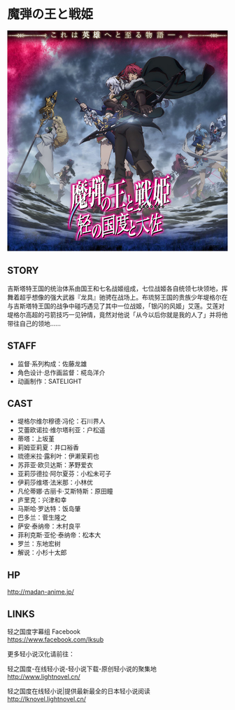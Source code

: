 # 魔弾の王と戦姫 

![poster](poster.jpg)

## STORY

吉斯塔特王国的统治体系由国王和七名战姬组成，七位战姬各自统领七块领地，挥舞着超乎想像的强大武器『龙具』驰骋在战场上。布琉努王国的贵族少年堤格尔在与吉斯塔特王国的战争中碰巧遇见了其中一位战姬，「银闪的风姬」艾莲。艾莲对堤格尔高超的弓箭技巧一见钟情，竟然对他说「从今以后你就是我的人了」并将他带往自己的领地……

## STAFF

- 监督·系列构成：佐藤龙雄
- 角色设计·总作画监督：椛岛洋介
- 动画制作：SATELIGHT

## CAST

- 堤格尔维尔穆德·冯伦：石川界人
- 艾蕾欧诺拉·维尔塔利亚：户松遥
- 蒂塔：上坂堇
- 莉姆亚莉夏：井口裕香
- 琉德米拉·露利叶：伊濑茉莉也
- 苏菲亚·欧贝达斯：茅野爱衣
- 亚莉莎德拉·阿尔夏芬：小松未可子
- 伊莉莎维塔·法米那：小林优
- 凡伦蒂娜·古丽卡·艾斯特斯：原田瞳
- 庐里克：兴津和幸
- 马斯哈·罗达特：饭岛肇
- 巴多兰：菅生隆之
- 萨安·泰纳帝：木村良平
- 菲利克斯·亚伦·泰纳帝：松本大
- 罗兰：东地宏树
- 解说：小杉十太郎

## HP

http://madan-anime.jp/

## LINKS

轻之国度字幕组 Facebook<br>
https://www.facebook.com/lksub

更多轻小说汉化请前往：

轻之国度-在线轻小说-轻小说下载-原创轻小说的聚集地<br>
http://www.lightnovel.cn/

轻之国度在线轻小说|提供最新最全的日本轻小说阅读<br>
http://lknovel.lightnovel.cn/